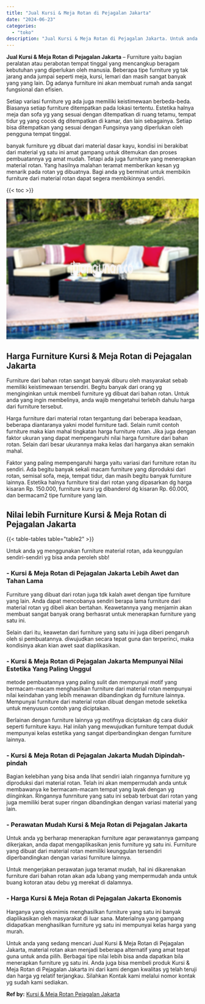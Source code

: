 ```yaml
---
title: "Jual Kursi & Meja Rotan di Pejagalan Jakarta"
date: "2024-06-23"
categories: 
  - "toko"
description: "Jual Kursi & Meja Rotan di Pejagalan Jakarta. Untuk anda yang sedang mencari Jual Kursi & Meja Rotan di Pejagalan Jakarta, material rotan akan menjadi bebera..."
---
```


**Jual Kursi & Meja Rotan di Pejagalan Jakarta** – Furniture yaitu bagian peralatan atau perabotan tempat tinggal yang mencangkup beragam kebutuhan yang diperlukan oleh manusia. Beberapa tipe furniture yg tak jarang anda jumpai seperti meja, kursi, lemari dan masih sangat banyak yang yang lain. Dg adanya furniture ini akan membuat rumah anda sangat fungsional dan efisien.

Setiap variasi furniture yg ada juga memiliki keistimewaan berbeda-beda. Biasanya setiap furniture ditempatkan pada lokasi tertentu. Estetika halnya meja dan sofa yg yang sesuai dengan ditempatkan di ruang tetamu, tempat tidur yg yang cocok dg ditempatkan di kamar, dan lain sebagainya. Setiap bisa ditempatkan yang sesuai dengan Fungsinya yang diperlukan oleh pengguna tempat tinggal.

banyak furniture yg dibuat dari material dasar kayu, kondisi ini berakibat dari material yg satu ini amat gampang untuk ditemukan dan proses pembuatannya yg amat mudah. Tetapi ada juga furniture yang menerapkan material rotan. Yang hasilnya malahan teramat memberikan kesan yg menarik pada rotan yg dibuatnya. Bagi anda yg berminat untuk membikin furniture dari material rotan dapat segera membikinnya sendiri.

{{< toc >}}

![Jual Kursi & Meja Rotan di Pejagalan Jakarta](/images/kursi-meja-rotan-murah30.png)

## Harga Furniture Kursi & Meja Rotan di Pejagalan Jakarta

Furniture dari bahan rotan sangat banyak diburu oleh masyarakat sebab memiliki keistimewaan tersendiri. Begitu banyak dari orang yg menginginkan untuk membeli furniture yg dibuat dari bahan rotan. Untuk anda yang ingin membelinya, anda wajib mengetahui terlebih dahulu harga dari furniture tersebut.

Harga furniture dari material rotan tergantung dari beberapa keadaan, beberapa diantaranya yakni model furniture tadi. Selain rumit contoh furniture maka kian mahal tingkatan harga furniture rotan. Jika juga dengan faktor ukuran yang dapat mempengaruhi nilai harga furniture dari bahan rotan. Selain dari besar ukurannya maka kelas dari harganya akan semakin mahal.

Faktor yang paling mempengaruhi harga yaitu variasi dari furniture rotan itu sendiri. Ada begitu banyak sekali macam furniture yang diproduksi dari rotan, semisal sofa, meja, tempat tidur, dan masih begitu banyak furniture lainnya. Estetika halnya furniture tirai dari rotan yang dipasarkan dg harga kisaran Rp. 150.000, furniture kursi yg dibanderol dg kisaran Rp. 60.000, dan bermacam2 tipe furniture yang lain.

## Nilai lebih Furniture Kursi & Meja Rotan di Pejagalan Jakarta

{{< table-tables table="table2" >}}

Untuk anda yg menggunakan furniture material rotan, ada keunggulan sendiri-sendiri yg bisa anda peroleh sbb!

### \- Kursi & Meja Rotan di Pejagalan Jakarta Lebih Awet dan Tahan Lama

Furniture yang dibuat dari rotan juga tdk kalah awet dengan tipe furniture yang lain. Anda dapat mencobanya sendiri berapa lama furniture dari material rotan yg dibeli akan bertahan. Keawetannya yang menjamin akan membuat sangat banyak orang berhasrat untuk menerapkan furniture yang satu ini.

Selain dari itu, keawetan dari furniture yang satu ini juga diberi pengaruh oleh si pembuatannya. diwujudkan secara tepat guna dan terperinci, maka kondisinya akan kian awet saat diaplikasikan.

### \- Kursi & Meja Rotan di Pejagalan Jakarta Mempunyai Nilai Estetika Yang Paling Unggul

metode pembuatannya yang paling sulit dan mempunyai motif yang bermacam-macam menghasilkan furniture dari material rotan mempunyai nilai keindahan yang lebih menawan dibandingkan dg furniture lainnya. Mempunyai furniture dari material rotan dibuat dengan metode seketika untuk menyusun contoh yang diciptakan.

Berlainan dengan furniture lainnya yg motifnya diciptakan dg cara diukir seperti furniture kayu. Hal inilah yang mewujudkan furniture tempat duduk mempunyai kelas estetika yang sangat diperbandingkan dengan furniture lainnya.

### \- Kursi & Meja Rotan di Pejagalan Jakarta Mudah Dipindah-pindah

Bagian kelebihan yang bisa anda lihat sendiri ialah ringannya furniture yg diproduksi dari material rotan. Telah ini akan mempermudah anda untuk membawanya ke bermacam-macam tempat yang layak dengan yg diinginkan. Ringannya funrniture yang satu ini sebab terbuat dari rotan yang juga memiliki berat super ringan dibandingkan dengan variasi material yang lain.

### \- Perawatan Mudah Kursi & Meja Rotan di Pejagalan Jakarta

Untuk anda yg berharap menerapkan furniture agar perawatannya gampang dikerjakan, anda dapat mengaplikasikan jenis furniture yg satu ini. Furniture yang dibuat dari material rotan memiliki keunggulan tersendiri diperbandingkan dengan variasi furniture lainnya.

Untuk mengerjakan perawatan juga teramat mudah, hal ini dikarenakan furniture dari bahan rotan akan ada lubang yang mempermudah anda untuk buang kotoran atau debu yg merekat di dalamnya.

### \- Harga Kursi & Meja Rotan di Pejagalan Jakarta Ekonomis

Harganya yang ekonimis menghasilkan furniture yang satu ini banyak diaplikasikan oleh masyarakat di luar sana. Materialnya yang gampang didapatkan menghasilkan furniture yg satu ini mempunyai kelas harga yang murah.

Untuk anda yang sedang mencari Jual Kursi & Meja Rotan di Pejagalan Jakarta, material rotan akan menjadi beberapa alternatif yang amat tepat guna untuk anda pilih. Berbagai tipe nilai lebih bisa anda dapatkan bila menerapkan furniture yg satu ini. Anda juga bisa membeli produk Kursi & Meja Rotan di Pejagalan Jakarta ini dari kami dengan kwalitas yg telah teruji dan harga yg relatif terjangkau. Silahkan Kontak kami melalui nomor kontak yg sudah kami sediakan.

**Ref by:** [Kursi & Meja Rotan Pejagalan Jakarta](https://id.wikipedia.org/wiki/Kursi)
